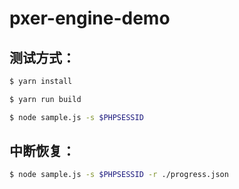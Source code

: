 # pxer-engine-demo

## 测试方式：

```bash
$ yarn install

$ yarn run build

$ node sample.js -s $PHPSESSID
```

## 中断恢复：
```bash
$ node sample.js -s $PHPSESSID -r ./progress.json
```